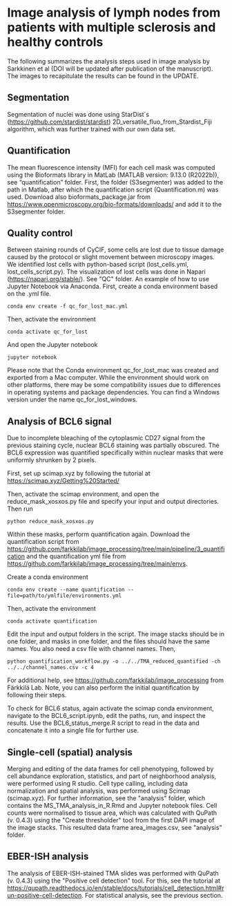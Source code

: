 # Image analysis of lymph nodes from patients with multiple sclerosis and healthy controls

The following summarizes the analysis steps used in image analysis by Sarkkinen et al (DOI will be updated after publication of the manuscript).
The images to recapitulate the results can be found in the UPDATE.

## Segmentation

Segmentation of nuclei was done using StarDist´s (https://github.com/stardist/stardist) 2D_versatile_fluo_from_Stardist_Fiji algorithm, which was further trained with our own data set.

## Quantification 

The mean fluorescence intensity (MFI) for each cell mask was computed using the Bioformats library in MatLab (MATLAB version: 9.13.0 (R2022b)), see “quantification” folder. First, the folder (S3segmenter) was added to the path in Matlab, after which the quantification script (Quantification.m) was used. Download also bioformats_package.jar from https://www.openmicroscopy.org/bio-formats/downloads/ and add it to the S3segmenter folder.

## Quality control

Between staining rounds of CyCIF, some cells are lost due to tissue damage caused by the protocol or slight movement between microscopy images. We identified lost cells with python-based script (lost_cells.yml, lost_cells_script.py). The visualization of lost cells was done in Napari (https://napari.org/stable/). See "QC" folder. 
An example of how to use Jupyter Notebook via Anaconda. First, create a conda environment based on the .yml file. 
```
conda env create -f qc_for_lost_mac.yml
```
Then, activate the environment
```
conda activate qc_for_lost
```
And open the Jupyter notebook
```
jupyter notebook
```
Please note that the Conda environment qc_for_lost_mac was created and exported from a Mac computer. While the environment should work on other platforms, there may be some compatibility issues due to differences in operating systems and package dependencies. You can find a Windows version under the name qc_for_lost_windows.

## Analysis of BCL6 signal

Due to incomplete bleaching of the cytoplasmic CD27 signal from the previous staining cycle, nuclear BCL6 staining was partially obscured. The BCL6 expression was quantified specifically within nuclear masks that were uniformly shrunken by 2 pixels. 

First, set up scimap.xyz by following the tutorial at https://scimap.xyz/Getting%20Started/ 

Then, activate the scimap environment, and open the reduce_mask_xosxos.py file and specify your input and output directories. Then run
```
python reduce_mask_xosxos.py
```

Within these masks, perform quantification again. Download the quantification script from https://github.com/farkkilab/image_processing/tree/main/pipeline/3_quantification and the quantification yml file from https://github.com/farkkilab/image_processing/tree/main/envs.

Create a conda environment
```
conda env create --name quantification --file=path/to/ymlfile/environments.yml
```
Then, activate the environment
```
conda activate quantification
```
Edit the input and output folders in the script. The image stacks should be in one folder, and masks in one folder, and the files should have the same names. You also need a csv file with channel names. Then,
```
python quantification_workflow.py -o ../../TMA_reduced_quantified -ch ../../channel_names.csv -c 4
```
For additional help, see https://github.com/farkkilab/image_processing from Färkkilä Lab. Note, you can also perform the initial quantification by following their steps.

To check for BCL6 status, again activate the scimap conda environment, navigate to the BCL6_script.ipynb, edit the paths, run, and inspect the results.
Use the BCL6_status_merge.R script to read in the data and concatenate it into a single file for further use.

## Single-cell (spatial) analysis

Merging and editing of the data frames for cell phenotyping, followed by cell abundance exploration, statistics, and part of neighborhood analysis, were performed using R studio. Cell type calling, including data normalization and spatial analysis, was performed using Scimap (scimap.xyz). For further information, see the "analysis" folder, which contains the MS_TMA_analysis_in_R.Rmd and Jupyter notebook files. Cell counts were normalised to tissue area, which was calculated with QuPath (v. 0.4.3) using the "Create thresholder" tool from the first DAPI image of the image stacks. This resulted data frame area_images.csv, see "analysis" folder.

## EBER-ISH analysis

The analysis of EBER-ISH-stained TMA slides was performed with QuPath (v. 0.4.3) using the "Positive cell detection" tool. For this, see the tutorial at https://qupath.readthedocs.io/en/stable/docs/tutorials/cell_detection.html#run-positive-cell-detection. For statistical analysis, see the previous section.
